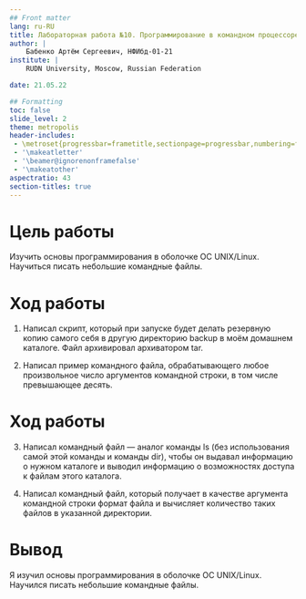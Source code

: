 ```yaml
---
## Front matter
lang: ru-RU
title: Лабораторная работа №10. Программирование в командном процессоре ОС UNIX. Командные файлы
author: |
	Бабенко Артём Сергеевич, НФИбд-01-21
institute: |
	RUDN University, Moscow, Russian Federation

date: 21.05.22

## Formatting
toc: false
slide_level: 2
theme: metropolis
header-includes: 
 - \metroset{progressbar=frametitle,sectionpage=progressbar,numbering=fraction}
 - '\makeatletter'
 - '\beamer@ignorenonframefalse'
 - '\makeatother'
aspectratio: 43
section-titles: true
---
```


# Цель работы

Изучить основы программирования в оболочке ОС UNIX/Linux. Научиться писать небольшие командные файлы.

# Ход работы

1. Написал скрипт, который при запуске будет делать резервную копию самого себя в другую директорию backup в моём домашнем каталоге. Файл архивировал архиватором tar.

2. Написал пример командного файла, обрабатывающего любое произвольное число
аргументов командной строки, в том числе превышающее десять.

# Ход работы

3. Написал командный файл — аналог команды ls (без использования самой этой команды и команды dir), чтобы он выдавал информацию о нужном каталоге и выводил информацию о возможностях доступа к файлам этого каталога.

4. Написал командный файл, который получает в качестве аргумента командной строки
формат файла и вычисляет количество таких файлов в указанной директории.

# Вывод

Я изучил основы программирования в оболочке ОС UNIX/Linux. Научился писать небольшие командные файлы.

